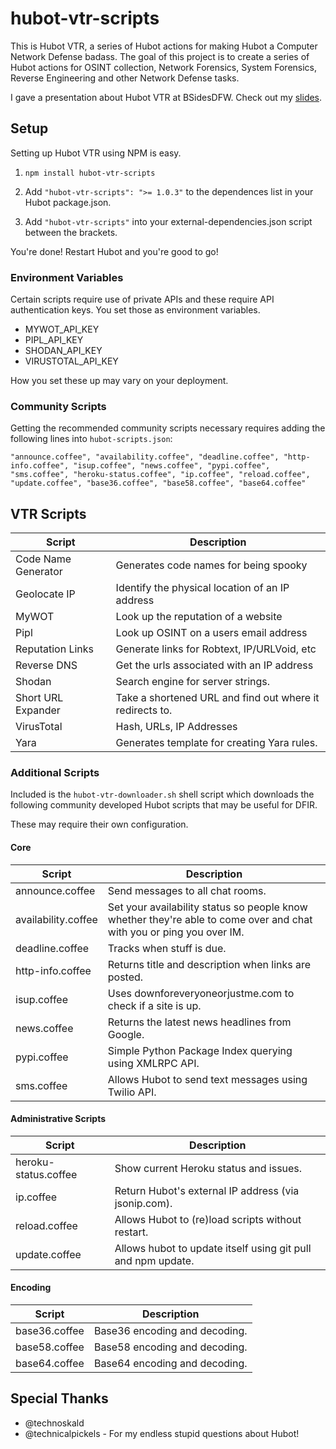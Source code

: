 hubot-vtr-scripts
=================

This is Hubot VTR, a series of Hubot actions for making Hubot a Computer Network Defense badass. The goal of this project is to create a series of Hubot actions for OSINT collection, Network Forensics, System Forensics, Reverse Engineering and other Network Defense tasks.

I gave a presentation about Hubot VTR at BSidesDFW. Check out my [slides](https://speakerdeck.com/sroberts/using-robots-to-fight-bad-guys).

## Setup

Setting up Hubot VTR using NPM is easy.

1. ```npm install hubot-vtr-scripts```

2. Add ```"hubot-vtr-scripts": ">= 1.0.3"``` to the dependences list in your Hubot package.json.

3. Add ```"hubot-vtr-scripts"``` into your external-dependencies.json script between the brackets.

You're done! Restart Hubot and you're good to go!

### Environment Variables
Certain scripts require use of private APIs and these require API authentication keys. You set those as environment variables.

* MYWOT_API_KEY
* PIPL_API_KEY
* SHODAN_API_KEY
* VIRUSTOTAL_API_KEY

How you set these up may vary on your deployment.

### Community Scripts

Getting the recommended community scripts necessary requires adding the following lines into ```hubot-scripts.json```:

```"announce.coffee", "availability.coffee", "deadline.coffee", "http-info.coffee", "isup.coffee", "news.coffee", "pypi.coffee", "sms.coffee", "heroku-status.coffee", "ip.coffee", "reload.coffee", "update.coffee", "base36.coffee", "base58.coffee", "base64.coffee"```

## VTR Scripts

| Script | Description |
| ------ | ----------- |
| Code Name Generator | Generates code names for being spooky
| Geolocate IP | Identify the physical location of an IP address
| MyWOT | Look up the reputation of a website
| Pipl | Look up OSINT on a users email address
| Reputation Links | Generate links for Robtext, IP/URLVoid, etc
| Reverse DNS | Get the urls associated with an IP address
| Shodan | Search engine for server strings. |
| Short URL Expander | Take a shortened URL and find out where it redirects to. |
| VirusTotal | Hash, URLs, IP Addresses |
| Yara | Generates template for creating Yara rules. |

### Additional Scripts
Included is the ```hubot-vtr-downloader.sh``` shell script which downloads the following community developed Hubot scripts that may be useful for DFIR.

These may require their own configuration.

#### Core
| Script | Description |
| ------ | ----------- |
| announce.coffee | Send messages to all chat rooms. |
| availability.coffee | Set your availability status so people know whether they're able to come over and chat with you or ping you over IM. |
| deadline.coffee | Tracks when stuff is due. |
| http-info.coffee | Returns title and description when links are posted. |
| isup.coffee | Uses downforeveryoneorjustme.com to check if a site is up. |
| news.coffee | Returns the latest news headlines from Google. |
| pypi.coffee | Simple Python Package Index querying using XMLRPC API. |
| sms.coffee | Allows Hubot to send text messages using Twilio API. |

#### Administrative Scripts
| Script | Description |
| ------ | ----------- |
| heroku-status.coffee | Show current Heroku status and issues. |
| ip.coffee | Return Hubot's external IP address (via jsonip.com). |
| reload.coffee | Allows Hubot to (re)load scripts without restart. |
| update.coffee | Allows hubot to update itself using git pull and npm update. |

#### Encoding
| Script | Description |
| ------ | ----------- |
| base36.coffee | Base36 encoding and decoding. |
| base58.coffee | Base58 encoding and decoding. |
| base64.coffee | Base64 encoding and decoding. |

## Special Thanks
* @technoskald
* @technicalpickels - For my endless stupid questions about Hubot!
